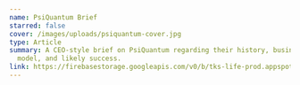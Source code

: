 ```yaml
---
name: PsiQuantum Brief
starred: false
cover: /images/uploads/psiquantum-cover.jpg
type: Article
summary: A CEO-style brief on PsiQuantum regarding their history, business
  model, and likely success.
link: https://firebasestorage.googleapis.com/v0/b/tks-life-prod.appspot.com/o/items%2FZgZ0ApAbZ9hjpzEwK5ERnmAj99m2%2FRedpoint%20Parter%20Investing%20Task.pdf?alt=media&token=f33e0882-b944-4f08-a5d6-9acc24d4fdec
---
```

